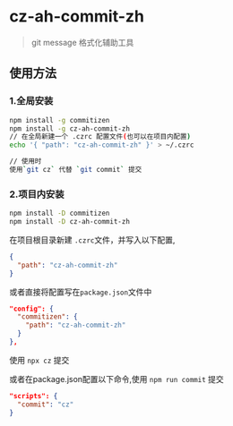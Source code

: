 # cz-ah-commit-zh

> git message 格式化辅助工具

## 使用方法

### 1.全局安装
```bash
npm install -g commitizen
npm install -g cz-ah-commit-zh
// 在全局新建一个 .czrc 配置文件(也可以在项目内配置)
echo '{ "path": "cz-ah-commit-zh" }' > ~/.czrc

// 使用时
使用`git cz` 代替 `git commit` 提交
```

### 2.项目内安装
``` bash
npm install -D commitizen
npm install -D cz-ah-commit-zh
```

在项目根目录新建 `.czrc`文件，并写入以下配置,
``` json
{
  "path": "cz-ah-commit-zh"
}
```
或者直接将配置写在`package.json`文件中
``` json
"config": {
  "commitizen": {
    "path": "cz-ah-commit-zh"
  }
},
```
使用 `npx cz` 提交

或者在package.json配置以下命令,使用 `npm run commit` 提交
``` json
"scripts": {
  "commit": "cz"
}
```





